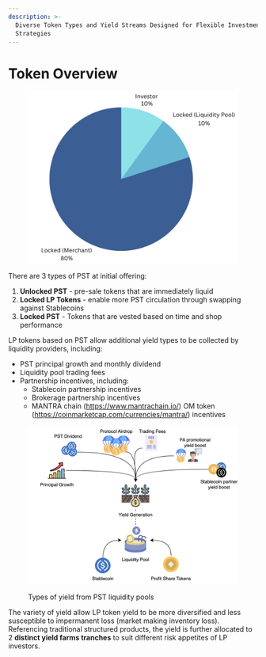 ```yaml
---
description: >-
  Diverse Token Types and Yield Streams Designed for Flexible Investment
  Strategies
---
```


# Token Overview

<figure><picture><source srcset="../.gitbook/assets/tokenoverview.png" media="(prefers-color-scheme: dark)"><img src="../.gitbook/assets/image (23).png" alt=""></picture><figcaption></figcaption></figure>

There are 3 types of PST at initial offering:

1. **Unlocked PST** - pre-sale tokens that are immediately liquid
2. **Locked LP Tokens** - enable more PST circulation through swapping against Stablecoins
3. **Locked PST** - Tokens that are vested based on time and shop performance

LP tokens based on PST allow additional yield types to be collected by liquidity providers, including:

* PST principal growth and monthly dividend
* Liquidity pool trading fees
* Partnership incentives, including:
  * Stablecoin partnership incentives
  * Brokerage partnership incentives
  * MANTRA chain (https://www.mantrachain.io/) OM token (https://coinmarketcap.com/currencies/mantra/) incentives

<figure><picture><source srcset="../.gitbook/assets/image (12).png" media="(prefers-color-scheme: dark)"><img src="../.gitbook/assets/image (12).png" alt=""></picture><figcaption><p>Types of yield from PST liquidity pools</p></figcaption></figure>

The variety of yield allow LP token yield to be more diversified and less susceptible to impermanent loss (market making inventory loss). Referencing traditional structured products, the yield is further allocated to 2 **distinct yield farms tranches** to suit different risk appetites of LP investors.
